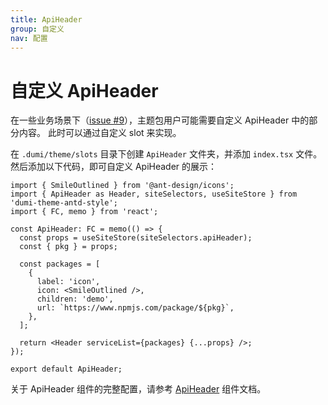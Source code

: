 ```yaml
---
title: ApiHeader
group: 自定义
nav: 配置
---
```


# 自定义 ApiHeader

在一些业务场景下（[issue #9](https://github.com/arvinxx/dumi-theme-antd-style/issues/9#issuecomment-1459116041)），主题包用户可能需要自定义 ApiHeader 中的部分内容。 此时可以通过自定义 slot 来实现。

在 `.dumi/theme/slots` 目录下创建 `ApiHeader` 文件夹，并添加 `index.tsx` 文件。然后添加以下代码，即可自定义 ApiHeader 的展示：

```tsx | pure
import { SmileOutlined } from '@ant-design/icons';
import { ApiHeader as Header, siteSelectors, useSiteStore } from 'dumi-theme-antd-style';
import { FC, memo } from 'react';

const ApiHeader: FC = memo(() => {
  const props = useSiteStore(siteSelectors.apiHeader);
  const { pkg } = props;

  const packages = [
    {
      label: 'icon',
      icon: <SmileOutlined />,
      children: 'demo',
      url: `https://www.npmjs.com/package/${pkg}`,
    },
  ];

  return <Header serviceList={packages} {...props} />;
});

export default ApiHeader;
```

关于 ApiHeader 组件的完整配置，请参考 [ApiHeader](/components/api-header) 组件文档。
